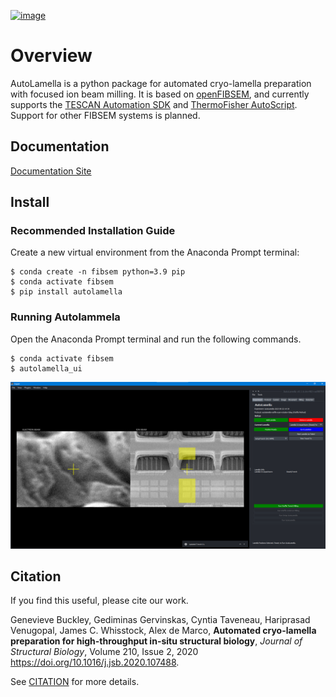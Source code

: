 [![image](http://img.shields.io/pypi/v/autolamella.svg)](https://pypi.python.org/pypi/autolamella/)

# Overview

AutoLamella is a python package for automated cryo-lamella preparation with focused ion beam milling. It is based on [openFIBSEM](https://github.com/DeMarcoLab/fibsem), and currently supports the [TESCAN Automation SDK](https://www.tescan.com/en/products/automation-sdk/) and [ThermoFisher AutoScript](https://www.tescan.com/en/products/autoscript/). Support for other FIBSEM systems is planned.

## Documentation
[Documentation Site](https://demarcolab.github.io/autolamella/)


## Install

### Recommended Installation Guide

Create a new virtual environment from the Anaconda Prompt terminal:
```
$ conda create -n fibsem python=3.9 pip
$ conda activate fibsem
$ pip install autolamella 
```
### Running Autolammela

Open the Anaconda Prompt terminal and run the following commands.

```
$ conda activate fibsem
$ autolamella_ui

```
![ui_new](docs/img/ui_new.png)

## Citation
If you find this useful, please cite our work.

Genevieve Buckley, Gediminas Gervinskas, Cyntia Taveneau, Hariprasad Venugopal, James C. Whisstock, Alex de Marco,
**Automated cryo-lamella preparation for high-throughput in-situ structural biology**,
*Journal of Structural Biology*,
Volume 210, Issue 2,
2020
https://doi.org/10.1016/j.jsb.2020.107488.

See [CITATION](CITATION.md) for more details.

